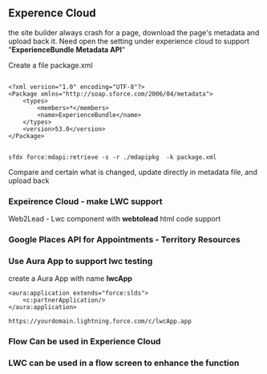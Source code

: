## Experence Cloud 

the site builder always crash for a page, download the page's metadata and upload back it.
Need open the setting under experience cloud to support "**ExperienceBundle Metadata API**"

Create a file package.xml
```

<?xml version="1.0" encoding="UTF-8"?>
<Package xmlns="http://soap.sforce.com/2006/04/metadata">
    <types>
        <members>*</members>
        <name>ExperienceBundle</name>
    </types>
    <version>53.0</version>
</Package>


```


```
sfdx force:mdapi:retrieve -s -r ./mdapipkg  -k package.xml
```

Compare and certain what is changed, update directly in metadata file, and upload back


### Expeirence Cloud - make LWC support 
Web2Lead - Lwc component with **webtolead** html code support

### Google Places API for Appointments - Territory Resources


### Use Aura App to support lwc testing 

create a Aura App with name **lwcApp**

```
<aura:application extends="force:slds">
    <c:partnerApplication/>
</aura:application>

```


```
https://yourdomain.lightning.force.com/c/lwcApp.app
```


### Flow Can be used in Experience Cloud

### LWC can be used in a flow screen to enhance the function


